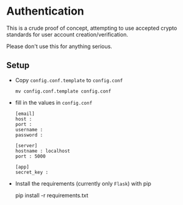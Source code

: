 # Authentication

This is a crude proof of concept, attempting to use accepted crypto standards for user account creation/verification.

Please don't use this for anything serious.


## Setup

* Copy `config.conf.template` to `config.conf`

    `mv config.conf.template config.conf`

* fill in the values in `config.conf`

    ```
    [email]
    host : 
    port : 
    username : 
    password : 

    [server]
    hostname : localhost
    port : 5000

    [app]
    secret_key : 
    ```

* Install the requirements (currently only `Flask`) with pip

    pip install -r requirements.txt



